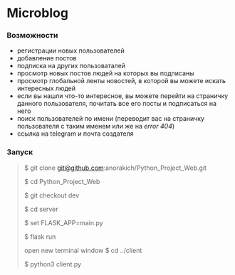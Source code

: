 # Microblog


### Возможности 
* регистрации новых пользователей
* добавление постов
* подписка на других пользоваталей
* просмотр новых постов людей на которых вы подписаны
* просмотр глобальной ленты новостей, в которой вы можете искать интересных людей
* если вы нашли что-то интересное, вы можете перейти на страничку данного пользователя, 
почитать все его посты и подписаться на него
* поиск пользователей по имени (переводит вас на страничку пользователя с таким именем или же на _error 404_)
* ссылка на telegram и почта создателя 
### Запуск
> $ git clone git@github.com:anorakich/Python_Project_Web.git
> 
> $ cd Python_Project_Web
>
> $ git checkout dev
>
> $ cd server
>
> $ set FLASK_APP=main.py
>
> $ flask run
> 
> open new terminal window 
> $ cd ../client
>
>  $ python3 client.py
